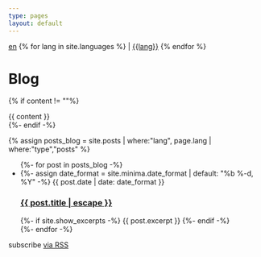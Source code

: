 ```yaml
---
type: pages
layout: default
---
```

<link rel="stylesheet" href="/assets/css/main.css">

<div class="localization">
  <a href="/en/blog/">en</a>
  {% for lang in site.languages %}
    | <a href="/{{ lang }}/blog/">{{lang}}</a>
  {% endfor %}
</div>

<h1 class="post-title">Blog</h1>

{% if content != ""%}
  <div class="post-content">
    {{ content }}
  </div>
{%- endif -%}

{% assign posts_blog = site.posts | where:"lang", page.lang | where:"type","posts" %}

<ul class="post-list">
  {%- for post in posts_blog -%}
  <li>
    {%- assign date_format = site.minima.date_format | default: "%b %-d, %Y" -%}
    <span class="post-meta">{{ post.date | date: date_format }}</span>
    <h3>
      <a class="post-link" href="{{ post.url | relative_url }}">
        {{ post.title | escape }}
      </a>
    </h3>
    {%- if site.show_excerpts -%}
      {{ post.excerpt }}
    {%- endif -%}
  </li>
  {%- endfor -%}
</ul>

<p class="rss-subscribe">subscribe <a href="{{ "/feed.xml" | relative_url }}">via RSS</a></p>

